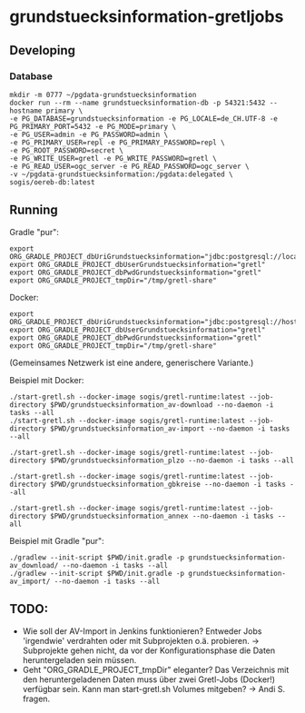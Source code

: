 # grundstuecksinformation-gretljobs

## Developing

### Database

```
mkdir -m 0777 ~/pgdata-grundstuecksinformation
docker run --rm --name grundstuecksinformation-db -p 54321:5432 --hostname primary \
-e PG_DATABASE=grundstuecksinformation -e PG_LOCALE=de_CH.UTF-8 -e PG_PRIMARY_PORT=5432 -e PG_MODE=primary \
-e PG_USER=admin -e PG_PASSWORD=admin \
-e PG_PRIMARY_USER=repl -e PG_PRIMARY_PASSWORD=repl \
-e PG_ROOT_PASSWORD=secret \
-e PG_WRITE_USER=gretl -e PG_WRITE_PASSWORD=gretl \
-e PG_READ_USER=ogc_server -e PG_READ_PASSWORD=ogc_server \
-v ~/pgdata-grundstuecksinformation:/pgdata:delegated \
sogis/oereb-db:latest
```

## Running

Gradle "pur":
```
export ORG_GRADLE_PROJECT_dbUriGrundstuecksinformation="jdbc:postgresql://localhost:54321/grundstuecksinformation"
export ORG_GRADLE_PROJECT_dbUserGrundstuecksinformation="gretl"
export ORG_GRADLE_PROJECT_dbPwdGrundstuecksinformation="gretl"
export ORG_GRADLE_PROJECT_tmpDir="/tmp/gretl-share"
```

Docker:
```
export ORG_GRADLE_PROJECT_dbUriGrundstuecksinformation="jdbc:postgresql://host.docker.internal:54321/grundstuecksinformation"
export ORG_GRADLE_PROJECT_dbUserGrundstuecksinformation="gretl"
export ORG_GRADLE_PROJECT_dbPwdGrundstuecksinformation="gretl"
export ORG_GRADLE_PROJECT_tmpDir="/tmp/gretl-share"
```
(Gemeinsames Netzwerk ist eine andere, generischere Variante.)

Beispiel mit Docker:
```
./start-gretl.sh --docker-image sogis/gretl-runtime:latest --job-directory $PWD/grundstuecksinformation_av-download --no-daemon -i tasks --all
./start-gretl.sh --docker-image sogis/gretl-runtime:latest --job-directory $PWD/grundstuecksinformation_av-import --no-daemon -i tasks --all

./start-gretl.sh --docker-image sogis/gretl-runtime:latest --job-directory $PWD/grundstuecksinformation_plzo --no-daemon -i tasks --all

./start-gretl.sh --docker-image sogis/gretl-runtime:latest --job-directory $PWD/grundstuecksinformation_gbkreise --no-daemon -i tasks --all

./start-gretl.sh --docker-image sogis/gretl-runtime:latest --job-directory $PWD/grundstuecksinformation_annex --no-daemon -i tasks --all
```

Beispiel mit Gradle "pur":
```
./gradlew --init-script $PWD/init.gradle -p grundstuecksinformation-av_download/ --no-daemon -i tasks --all
./gradlew --init-script $PWD/init.gradle -p grundstuecksinformation-av_import/ --no-daemon -i tasks --all
```

## TODO:
- Wie soll der AV-Import in Jenkins funktionieren? Entweder Jobs 'irgendwie' verdrahten oder mit Subprojekten o.ä. probieren. -> Subprojekte gehen nicht, da vor der Konfigurationsphase die Daten heruntergeladen sein müssen.
- Geht "ORG_GRADLE_PROJECT_tmpDir" eleganter? Das Verzeichnis mit den heruntergeladenen Daten muss über zwei Gretl-Jobs (Docker!) verfügbar sein. Kann man start-gretl.sh Volumes mitgeben? -> Andi S. fragen.
